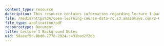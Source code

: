 ```yaml
---
content_type: resource
description: This resource contains information regarding lecture 1 background notes.
file: /media/https%3A/open-learning-course-data-rc.s3.amazonaws.com/2-682-acoustical-oceanography-spring-2012/58aeef5d8bd077782924c431bad2f2db_MIT2_682S12_bglec01.pdf
file_type: application/pdf
resourcetype: Document
title: Lecture 1 Background Notes
uid: 58aeef5d-8bd0-7778-2924-c431bad2f2db
---
```

